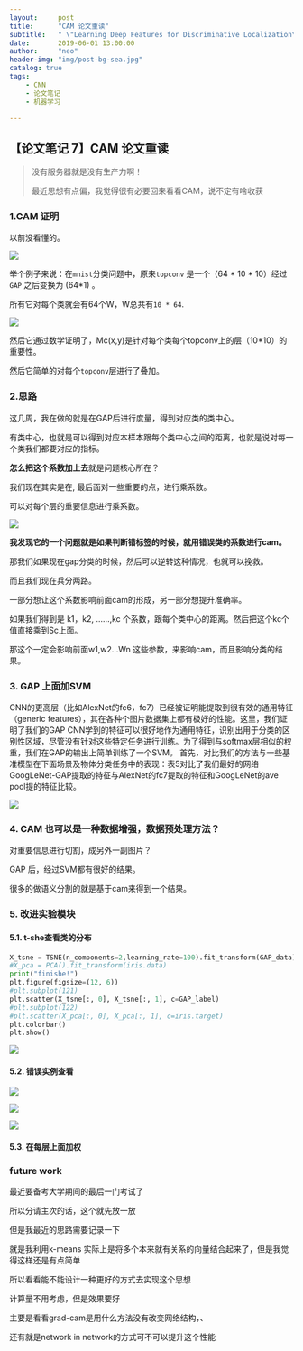 ```yaml
---
layout:     post
title:      "CAM 论文重读"
subtitle:   " \"Learning Deep Features for Discriminative Localization\""
date:       2019-06-01 13:00:00
author:     "neo"
header-img: "img/post-bg-sea.jpg"
catalog: true
tags:
    - CNN
    - 论文笔记
    - 机器学习

---
```


## 【论文笔记 7】CAM 论文重读

> 没有服务器就是没有生产力啊！
>
> 最近思想有点偏，我觉得很有必要回来看看CAM，说不定有啥收获

### 1.CAM 证明

以前没看懂的。

![](http://neoyanghc-picture.oss-cn-beijing.aliyuncs.com/007bgNxTly1g1hmik7lm5j30rv0e10xx.jpg%29)

举个例子来说：在`mnist`分类问题中，原来`topconv` 是一个（64 * 10 * 10）经过`GAP` 之后变换为  (64*1) 。

所有它对每个类就会有64个W，W总共有`10 * 64`.

![](https://neoyanghc-picture.oss-cn-beijing.aliyuncs.com/20190601210810.png)

然后它通过数学证明了，Mc(x,y)是针对每个类每个topconv上的层（10*10）的重要性。

然后它简单的对每个`topconv`层进行了叠加。

### 2.思路

这几周，我在做的就是在GAP后进行度量，得到对应类的类中心。

有类中心，也就是可以得到对应本样本跟每个类中心之间的距离，也就是说对每一个类我们都要对应的指标。

**怎么把这个系数加上去**就是问题核心所在？

我们现在其实是在, 最后面对一些重要的点，进行乘系数。

可以对每个层的重要信息进行乘系数。

![](https://neoyanghc-picture.oss-cn-beijing.aliyuncs.com/20190601215059.png)

**我发现它的一个问题就是如果判断错标签的时候，就用错误类的系数进行cam。**

那我们如果现在gap分类的时候，然后可以逆转这种情况，也就可以挽救。

而且我们现在兵分两路。

一部分想让这个系数影响前面cam的形成，另一部分想提升准确率。

如果我们得到是 k1，k2, ......,kc 个系数，跟每个类中心的距离。然后把这个kc个值直接乘到Sc上面。

那这个一定会影响前面w1,w2...Wn 这些参数，来影响cam，而且影响分类的结果。

### 3. GAP 上面加SVM

CNN的更高层（比如AlexNet的fc6，fc7）已经被证明能提取到很有效的通用特征（generic features），其在各种个图片数据集上都有极好的性能。这里，我们证明了我们的GAP CNN学到的特征可以很好地作为通用特征，识别出用于分类的区别性区域，尽管没有针对这些特定任务进行训练。为了得到与softmax层相似的权重，我们在GAP的输出上简单训练了一个SVM。
 首先，对比我们的方法与一些基准模型在下面场景及物体分类任务中的表现：表5对比了我们最好的网络GoogLeNet-GAP提取的特征与AlexNet的fc7提取的特征和GoogLeNet的ave pool提的特征比较。

![](https://neoyanghc-picture.oss-cn-beijing.aliyuncs.com/20190601222038.png)

### 4. CAM  也可以是一种数据增强，数据预处理方法？

对重要信息进行切割，成另外一副图片？

GAP 后，经过SVM都有很好的结果。

很多的做语义分割的就是基于cam来得到一个结果。

### 5. 改进实验模块

#### 5.1. t-she查看类的分布

```python
X_tsne = TSNE(n_components=2,learning_rate=100).fit_transform(GAP_data)
#X_pca = PCA().fit_transform(iris.data)
print("finishe!")
plt.figure(figsize=(12, 6))
#plt.subplot(121)
plt.scatter(X_tsne[:, 0], X_tsne[:, 1], c=GAP_label)
#plt.subplot(122)
#plt.scatter(X_pca[:, 0], X_pca[:, 1], c=iris.target)
plt.colorbar()
plt.show() 
```

![](https://neoyanghc-picture.oss-cn-beijing.aliyuncs.com/20190606082850.png)

#### 5.2. 错误实例查看

![](https://neoyanghc-picture.oss-cn-beijing.aliyuncs.com/20190606090113.png)

![](https://neoyanghc-picture.oss-cn-beijing.aliyuncs.com/20190606090147.png)

![](https://neoyanghc-picture.oss-cn-beijing.aliyuncs.com/20190606090258.png)

#### 5.3. 在每层上面加权

### future work

最近要备考大学期间的最后一门考试了

所以分请主次的话，这个就先放一放

但是我最近的思路需要记录一下

就是我利用k-means 实际上是将多个本来就有关系的向量结合起来了，但是我觉得这样还是有点简单

所以看看能不能设计一种更好的方式去实现这个思想

计算量不用考虑，但是效果要好

主要是看看grad-cam是用什么方法没有改变网络结构，、

还有就是network in network的方式可不可以提升这个性能